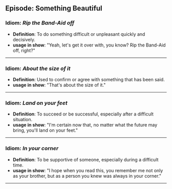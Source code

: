 ## Episode: Something Beautiful

### Idiom: *Rip the Band-Aid off*
- **Definition**: To do something difficult or unpleasant quickly and decisively. 
- **usage in show**: "Yeah, let's get it over with, you know? Rip the Band-Aid off, right?"
---

### Idiom: *About the size of it*
- **Definition**: Used to confirm or agree with something that has been said.
- **usage in show**: "That's about the size of it."
---

### Idiom: *Land on your feet*
- **Definition**: To succeed or be successful, especially after a difficult situation.
- **usage in show**: "I'm certain now that, no matter what the future may bring, you'll land on your feet." 
---

### Idiom: *In your corner*
- **Definition**: To be supportive of someone, especially during a difficult time.
- **usage in show**: "I hope when you read this, you remember me not only as your brother, but as a person you knew was always in your corner." 
--- 

